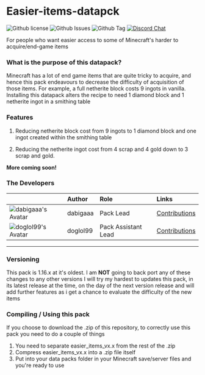 # Easier-items-datapck
![Github license](https://img.shields.io/github/license/dabigaaa/Easier-items-datapck.svg)
![Github Issues](https://img.shields.io/github/issues/dabigaaa/Easier-items-datapck.svg)
![Github Tag](https://img.shields.io/github/tag/dabigaaa/Easier-items-datapck.svg)
[![Discord Chat](https://img.shields.io/badge/chat%20on-discord-7289DA)](https://discord.gg/28N2Eeq2tT)

For people who want easier access to some of Minecraft's harder to acquire/end-game items

### What is the purpose of this datapack?
Minecraft has a lot of end game items that are quite tricky to acquire, and hence this pack endeavours to decrease the difficulty of acquisition of those items. For example, a full netherite block costs 9 ingots in vanilla. Installing this datapack alters the recipe to need 1 diamond block and 1 netherite ingot in a smithing table

### Features
1. Reducing netherite block cost from 9 ingots to 1 diamond block and one ingot created within the smithing table

2. Reducing the netherite ingot cost from 4 scrap and 4 gold down to 3 scrap and gold.

**More coming soon!**

### The Developers

|    | Author   | Role   | Links   |
|----|:---------|:-------|:--------|
| ![dabigaaa's Avatar](https://avatars.githubusercontent.com/u/67918617?s=400&u=43087ee13828582f3b979c5c3b9daa6599a6524e&v=4) | dabigaaa | Pack Lead | [Contributions](https://github.com/dabigaaa/Easier-items-datapck/commits?author=dabigaaa) |
| ![doglol99's Avatar](https://avatars.githubusercontent.com/u/40714465?s=400&v=4) | doglol99 | Pack Assistant Lead | [Contributions](https://github.com/dabigaaa/Easier-items-datapck/commits?author=doglol99) |

---
### Versioning
This pack is 1.16.x at it's oldest. I am **NOT** going to back port any of these changes to any other versions
I will try my hardest to updates this pack, in its latest release at the time, on the day of the next version release and will add further features as i get a chance to evaluate the difficulty of the new items

### Compiling / Using this pack
If you choose to download the .zip of this repository, to correctly use this pack you need to do a couple of things
1. You need to separate easier_items_vx.x from the rest of the .zip
2. Compress easier_items_vx.x into a .zip file itself
3. Put into your data packs folder in your Minecraft save/server files and you're ready to use
